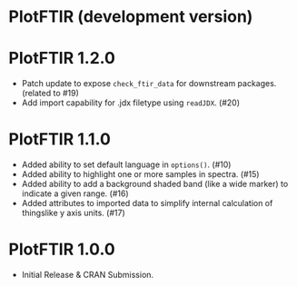 # PlotFTIR (development version)

# PlotFTIR 1.2.0

* Patch update to expose `check_ftir_data` for downstream packages. (related to #19)
* Add import capability for .jdx filetype using `readJDX`. (#20)

# PlotFTIR 1.1.0

* Added ability to set default language in `options()`. (#10) 
* Added ability to highlight one or more samples in spectra. (#15)
* Added ability to add a background shaded band (like a wide marker) 
to indicate a given range. (#16)
* Added attributes to imported data to simplify internal calculation 
of thingslike y axis units. (#17)

# PlotFTIR 1.0.0

* Initial Release & CRAN Submission.
